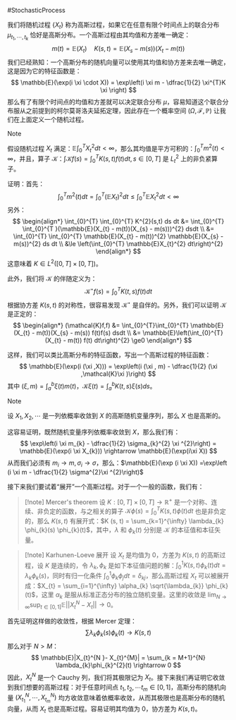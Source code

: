 #StochasticProcess 

我们将随机过程 $\{X_{t}\}$ 称为高斯过程，如果它在任意有限个时间点上的联合分布 $\mu_{t_{1},\cdots ,t_{k}}$ 恰好是高斯分布。一个高斯过程由其均值和方差唯一确定：
$$
m(t) = \mathbb{E}(X_{t}) \quad K(s,t) = \mathbb{E}(X_{s} - m(s)) (X_{t} - m(t))
$$
我们已经熟知：一个高斯分布的随机向量可以使用其均值和协方差来去唯一确定，这是因为它的特征函数是：
$$
\mathbb{E}(\exp(i \xi \cdot X)) =  \exp\left(i \xi m - \dfrac{1}{2} \xi^{T}K \xi \right) 
$$
那么有了有限个时间点的均值和方差就可以决定联合分布 $\mu$，容易知道这个联合分布服从之前提到的柯尔莫哥洛夫延拓定理，因此存在一个概率空间 $(\Omega, \mathcal{F}, \mathbb{P})$ 让我们在上面定义一个随机过程。

>[!note]
>假设随机过程 $X_{t}$ 满足：$\mathbb{E}\int_{0}^{T} X_{t}^{2}dt < \infty$，那么其均值是平方可积的：$\int_{0}^{T} m^{2}(t)  < \infty$，并且，算子 $\mathcal{K}$：$\int \mathcal{K}f (s) = \int_{0}^{T} K (s, t) f (t) dt , s \in [0,T]$ 是 $L_{t}^{2}$ 上的非负紧算子。

证明：首先：
$$
\int_{0}^{T }m^{2}(t) dt = \int_{0}^{T} (\mathbb{E}X_{t})^{2}dt  \le  \int_{0}^{T} \mathbb{E}X^{2}_{t} dt  < \infty 
$$
另外：
$$
\begin{align*}
\int_{0}^{T} \int_{0}^{T} K^{2}(s,t) ds dt &= \int_{0}^{T} \int_{0}^{T }(\mathbb{E}(X_{t} - m(t))(X_{s} - m(s)))^{2} dsdt \\
&= \int_{0}^{T} \int_{0}^{T} \mathbb{E}(X_{t} - m(t))^{2} \mathbb{E}(X_{s} - m(s))^{2} ds dt  \\
&\le \left(\int_{0}^{T} \mathbb{E}X_{t}^{2} dt\right)^{2} 
\end{align*}
$$
这意味着 $K \in L^{2}([0,T] \times [0,T])$。

此外，我们将 $\mathcal{K}$ 的伴随定义为：
$$
\mathcal{K}^{\star}  f(s) = \int_{0}^{T} K(t,s) f(t) dt  
$$
根据协方差 $K(s,t)$ 的对称性，很容易发现 $\mathcal{K}^{\star}$ 是自伴的。另外，我们可以证明 $\mathcal{K}$ 是正定的：
$$
\begin{align*}
(\mathcal{K}f,f) &= \int_{0}^{T}\int_{0}^{T} \mathbb{E}(X_{t} - m(t))(X_{s} - m(s)) f(t)f(s) dsdt \\
&= \mathbb{E}\left(\int_{0}^{T} (X_{t} - m(t)) f(t) dt\right)^{2}  \ge0 
\end{align*}
$$

这样，我们可以类比高斯分布的特征函数，写出一个高斯过程的特征函数：
$$
\mathbb{E}(\exp(i (\xi ,X))) = \exp\left(i (\xi , m) - \dfrac{1}{2} (\xi ,\mathcal{K}\xi )\right)
$$
其中 $(\xi ,m) = \int_{a}^{b} \xi (t) m (t)$，$\mathcal{K}\xi (t) = \int_{a}^{b} K (t, s)\xi (s) ds$。

>[!note] 
>设 $X_{1}, X_{2},\cdots$ 是一列依概率收敛到 $X$ 的高斯随机变量序列，那么 $X$ 也是高斯的。

这容易证明，既然随机变量序列依概率收敛到 $X$，那么我们有：
$$
\exp\left(i \xi m_{k} - \dfrac{1}{2} \sigma_{k}^{2} \xi ^{2}\right) = \mathbb{E}(\exp(i \xi X_{k})) \rightarrow  \mathbb{E}(\exp(i\xi X))
$$
从而我们必须有 $m_{i} \rightarrow m,\sigma_{i} \rightarrow\sigma$，那么：$\mathbb{E}(\exp (i \xi  X)) =\exp\left (i \xi m  - \dfrac{1}{2} \sigma^{2}\xi ^{2}\right)$ 

接下来我们要试着“展开”一个高斯过程。对于一个一般的函数，我们有：
>[!note] Mercer's theorem 
>设 $K:[0, T]\times [0, T] \rightarrow \mathbb{R}^{+}$ 是一个对称、连续、非负定的函数，与之相关的算子 $\mathcal{K}\phi (s) = \int_{0}^{T}K (s, t) \phi (t) dt$ 也是非负定的，那么 $K(s,t)$ 有展开式：$K (s, t) = \sum_{k=1}^{\infty} \lambda_{k} \phi_{k}(s) \phi_{k}(t)$，其中，$\lambda$ 和 $\phi_{k}(t)$ 分别是 $\mathcal{K}$ 的本征值和本征矢量。

>[!note] Karhunen-Loeve 展开
>设 $X_{t}$ 是均值为 0，方差为 $K(s,t)$ 的高斯过程，设 $K$ 是连续的，令 $\lambda_{k},\phi_{k}$ 是如下本征值问题的解：$\int_{0}^{1} K (s, t) \phi_{k}(t) dt = \lambda_{k} \phi_{k}(s)$，同时有归一化条件 $\int_{0}^{1} \phi_{k} \phi_{j} dt = \delta_{kj}$，那么高斯过程 $X_{t}$ 可以被展开成：$X_{t}  = \sum_{i=1}^{\infty} \alpha_{k} \sqrt{\lambda_{k}} \phi_{k}(t)$，这里 $\alpha_{k}$ 是服从标准正态分布的独立随机变量。这里的收敛是 $\lim_{N \rightarrow \infty} \sup_{t \in [0,1]} \mathbb{E}||X_{t}^{N} - X_{t}|| \rightarrow  0$。

首先证明这样做的收敛性，根据 Mercer 定理：
$$
\sum \lambda_{k} \phi_{k}(s) \phi_{k}(t) \rightarrow  K(s,t)
$$
那么对于 $N>M$：
$$
\mathbb{E}|X_{t}^{N }- X_{t}^{M}| = \sum_{k = M+1}^{N} \lambda_{k}\phi_{k}^{2}(t) \rightarrow  0
$$
因此，$X_{t}^N$ 是一个 Cauchy 列，我们将其极限记为 $X_t$。接下来我们再证明它收敛到我们想要的高斯过程：对于任意时间点 $t_{1}, t_{2},\cdots t_{m} \in [0,1]$，高斯分布的随机向量 $(X_{t_{1}}^{N} ,\cdots, X_{t_{m}}^{N})$ 均方收敛意味着依概率收敛，从而其极限也是高斯分布的随机向量，从而 $X_{t}$ 也是高斯过程。容易证明其均值为 0，协方差为 $K(s,t)$。

